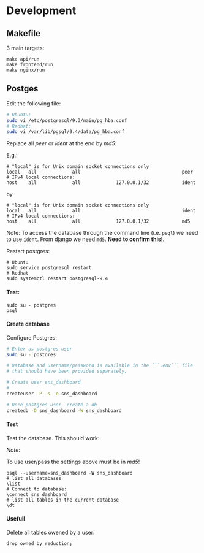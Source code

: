 # Development

## Makefile

3 main targets:

```
make api/run
make frontend/run
make nginx/run
```

## Postges


Edit the following file:

```bash
# Ubuntu:
sudo vi /etc/postgresql/9.3/main/pg_hba.conf
# Redhat:
sudo vi /var/lib/pgsql/9.4/data/pg_hba.conf
```
Replace all *peer* or *ident* at the end by *md5*:

E.g.:
```
# "local" is for Unix domain socket connections only
local   all             all                                     peer
# IPv4 local connections:
host    all             all             127.0.0.1/32            ident
```
by
```
# "local" is for Unix domain socket connections only
local   all             all                                     ident
# IPv4 local connections:
host    all             all             127.0.0.1/32            md5
```

Note:
To access the database through the command line (i.e. `psql`) we need to use `ident`.
From django we need `md5`. **Need to confirm this!**.

Restart postgres:

```
# Ubuntu
sudo service postgresql restart
# Redhat
sudo systemctl restart postgresql-9.4
```

#### Test:

```
sudo su - postgres
psql

```

#### Create database

Configure Postgres:  

```bash
# Enter as postgres user
sudo su - postgres

# Database and username/password is available in the ```.env``` file
# that should have been provided separately.

# Create user sns_dashboard
#
createuser -P -s -e sns_dashboard

# Once postgres user, create a db
createdb -O sns_dashboard -W sns_dashboard
```

#### Test

Test the database. This should work:

*Note*:

To use user/pass the settings above must be in *md5*!

```
psql --username=sns_dashboard -W sns_dashboard
# list all databases
\list
# Connect to database:
\connect sns_dashboard
# list all tables in the current database
\dt
```

#### Usefull


Delete all tables owened by a user:
```
drop owned by reduction;
```